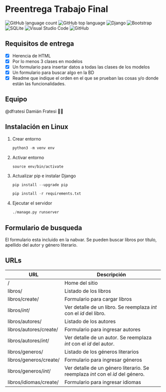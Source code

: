 # Preentrega Trabajo Final

![GitHub language count](https://img.shields.io/github/languages/count/dfratesi/Entrega1-Fratesi?style=plastic)
![GitHub top language](https://img.shields.io/github/languages/top/dfratesi/Entrega1-Fratesi?style=plastic)
![Django](https://img.shields.io/badge/django-%23092E20.svg?style=plastic&logo=django&logoColor=white)
![Bootstrap](https://img.shields.io/badge/bootstrap-%23563D7C.svg?style=plastic&logo=bootstrap&logoColor=white)
![SQLite](https://img.shields.io/badge/sqlite-%2307405e.svg?style=plastic&logo=sqlite&logoColor=white)
![Visual Studio Code](https://img.shields.io/badge/Visual%20Studio%20Code-0078d7.svg?style=plastic&logo=visual-studio-code&logoColor=white)
![GitHub](https://img.shields.io/badge/github-%23121011.svg?style=plastic&logo=github&logoColor=white)

## Requisitos de entrega

- [x] Herencia de HTML
- [x] Por lo menos 3 clases en modelos
- [x] Un formulario para insertar datos a todas las clases de los modelos
- [x] Un formulario para buscar algo en la BD
- [x] Readme que indique el orden en el que se prueban las cosas y/o donde están las funcionalidades.

## Equipo

@dfratesi Damián Fratesi :man_shrugging:

## Instalación en Linux

1. Crear entorno

    ```python
    python3 -m venv env
    ```

2. Activar entorno

    ```pyton
    source env/bin/activate
    ```

3. Actualizar pip e instalar Django

    ```python
    pip install --upgrade pip

    pip install -r requirements.txt
    ```

4. Ejecutar el servidor

    ```python
    ./manage.py runserver
    ```

## Formulario de busqueda

El formulario esta incluido en la nabvar. Se pueden buscar libros por título, apellido del autor y género literario.

## URLs

| URL | Descripción |
| --- | --- |
| / | Home del sitio |
| libros/ | Listado de los libros |
| libros/create/ | Formulario para cargar libros |
| libros/_int_/ | Ver detalle de un libro. Se reemplaza _int_ con el _id_ del libro. |
| libros/autores/ | Listado de los autores |
| libros/autores/create/ | Formulario para ingresar autores |
| libros/autores/_int_/ | Ver detalle de un autor. Se reemplaza _int_ con el _id_ del autor. |
| libros/generos/ | Listado de los géneros literarios |
| libros/generos/create/ | Formulario para ingresar géneros |
| libros/generos/_int_/ | Ver detalle de un género literario. Se reemplaza _int_ con el _id_ del género. |
| libros/idiomas/create/ | Formulario para ingresar idiomas |
